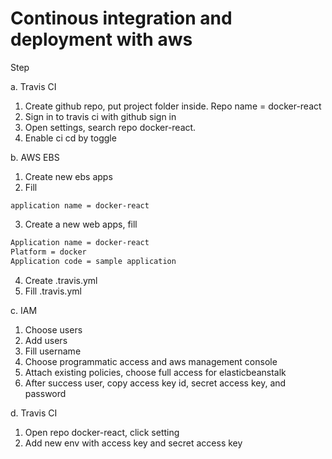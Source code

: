 # Continous integration and deployment with aws

Step

a. Travis CI
1. Create github repo, put project folder inside. Repo name = docker-react
2. Sign in to travis ci with github sign in
3. Open settings, search repo docker-react.
4. Enable ci cd by toggle

b. AWS EBS

1. Create new ebs apps
2. Fill 

```
application name = docker-react
```
3. Create a new web apps, fill

```sh
Application name = docker-react
Platform = docker
Application code = sample application
```

4. Create .travis.yml
5. Fill .travis.yml

c. IAM

1. Choose users
2. Add users
3. Fill username
4. Choose programmatic access and aws management console
5. Attach existing policies, choose full access for elasticbeanstalk
6. After success user, copy access key id, secret access key, and password

d. Travis CI

1. Open repo docker-react, click setting
2. Add new env with access key and secret access key